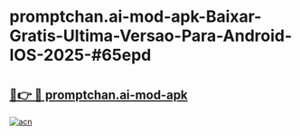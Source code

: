 # promptchan.ai-mod-apk-Baixar-Gratis-Ultima-Versao-Para-Android-IOS-2025-#65epd

# <h2><a href="https://ainizakaria.my?title=promptchan.ai-mod-apk&ref=24M">🔗👉 🔴 promptchan.ai-mod-apk</a></h2>

[![acn](https://github.com/user-attachments/assets/0f9c940e-d8b0-45ae-aac7-cd30a18b3e1c)](https://ainizakaria.my?title=promptchan.ai-mod-apk&ref=24M)

